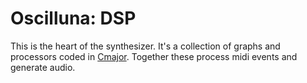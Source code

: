 # Oscilluna: DSP

This is the heart of the synthesizer. It's a collection of graphs and processors coded in [Cmajor](https://cmajor.dev/). Together these process midi events and generate audio.
